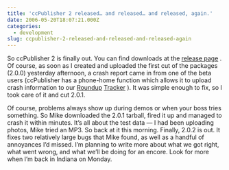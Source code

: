 ```yaml
---
title: 'ccPublisher 2 released… and released… and released, again.'
date: 2006-05-20T18:07:21.000Z
categories:
  - development
slug: ccpublisher-2-released-and-released-and-released-again
---
```

So ccPublisher 2 is finally out. You can find downloads at the [release page][1] . Of course, as soon as I created and uploaded the first cut of the packages (2.0.0) yesterday afternoon, a crash report came in from one of the beta users (ccPublisher has a phone-home function which allows it to upload crash information to our [Roundup][2]  [Tracker][3] ). It was simple enough to fix, so I took care of it and cut 2.0.1.

Of course, problems always show up during demos or when your boss tries something. So Mike downloaded the 2.0.1 tarball, fired it up and managed to crash it within minutes. It’s all about the test data — I had been uploading photos, Mike tried an MP3. So back at it this morning. Finally, 2.0.2 is out. It fixes two relatively large bugs that Mike found, as well as a handful of annoyances I’d missed. I’m planning to write more about what we got right, what went wrong, and what we’ll be doing for an encore. Look for more when I’m back in Indiana on Monday.

 [1]: http://wiki.creativecommons.org/CcPublisher_2
 [2]: http://roundup.sourceforge.net
 [3]: http://roundup.creativecommons.org/ccpublisher

